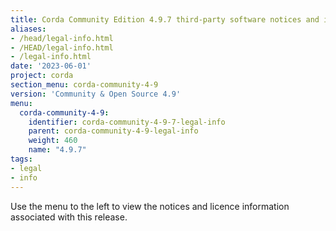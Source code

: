```yaml
---
title: Corda Community Edition 4.9.7 third-party software notices and information
aliases:
- /head/legal-info.html
- /HEAD/legal-info.html
- /legal-info.html
date: '2023-06-01'
project: corda
section_menu: corda-community-4-9
version: 'Community & Open Source 4.9'
menu:
  corda-community-4-9:
    identifier: corda-community-4-9-7-legal-info
    parent: corda-community-4-9-legal-info
    weight: 460
    name: "4.9.7"
tags:
- legal
- info
---
```


Use the menu to the left to view the notices and licence information associated with this release.